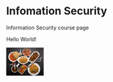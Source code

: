 # Infomation Security
Information Security  course page 

  Hello World!


<img alt="alt_text" width="100px" src="chinesefood.jpg" />
